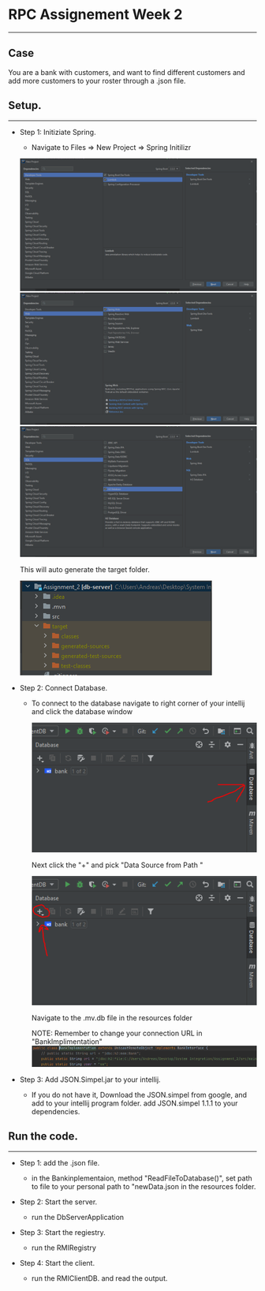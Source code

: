 # RPC Assignement Week 2

___

## Case
   You are a bank with customers, and want to find different customers and add more
   customers to your roster through a .json file.
    
    
    
## Setup.

___

 - Step 1: Initiziate Spring.
    - Navigate to Files => New Project => Spring Initilizr
    
    ![Initilizr](<ReadmeIMGs/newProject1.PNG>)
    ![Initilizr](<ReadmeIMGs/newProject2.PNG>)
    ![Initilizr](<ReadmeIMGs/newProject3.PNG>)
    
    This will auto generate the target folder.
    
    ![Initilizr](<ReadmeIMGs/TargetKlip.PNG>)
 
 - Step 2: Connect Database.
    - To connect to the database navigate to right corner of your intellij and click the
      database window
      
      ![Initilizr](<ReadmeIMGs/Database.PNG>)
      
      Next click the "+" and pick "Data Source from Path "
      
      ![Initilizr](<ReadmeIMGs/addbypath.PNG>)
      
      Navigate to the .mv.db file in the resources folder
      
      NOTE: Remember to change your connection URL in "BankImplimentation" 
      ![Initilizr](<ReadmeIMGs/urlpathdb.PNG>)
      
 - Step 3: Add JSON.Simpel.jar to your intellij.
    - If you do not have it, Download the JSON.simpel from google, and add to your intellij program folder.
      add JSON.simpel 1.1.1 to your dependencies.
      
 
## Run the code.

___

- Step 1: add the .json file.
  - in the Bankinplementaion, method "ReadFileToDatabase()", set path to file to your 
    personal path to "newData.json in the resources folder.

- Step 2: Start the server.
  - run the DbServerApplication
  
- Step 3: Start the regiestry.
  - run the RMIRegistry

- Step 4: Start the client.
  - run the RMIClientDB. and read the output.

